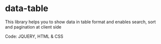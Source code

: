 # data-table
This library helps you to show data in table format and enables search, sort and pagination at client side

Code: JQUERY, HTML & CSS
